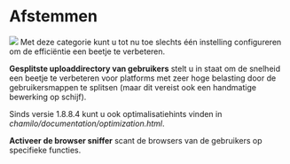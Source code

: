 # Afstemmen

![](../../../.gitbook/assets/graficos13.png) Met deze categorie kunt u tot nu toe slechts één instelling configureren om de efficiëntie een beetje te verbeteren.

**Gesplitste uploaddirectory van gebruikers** stelt u in staat om de snelheid een beetje te verbeteren voor platforms met zeer hoge belasting door de gebruikersmappen te splitsen \(maar dit vereist ook een handmatige bewerking op schijf\).

Sinds versie 1.8.8.4 kunt u ook optimalisatiehints vinden in _chamilo/documentation/optimization.html_.

**Activeer de browser sniffer** scant de browsers van de gebruikers op specifieke functies.
